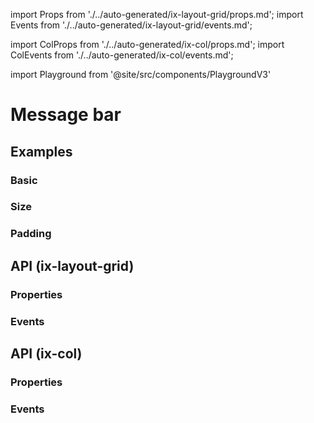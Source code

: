 import Props from './../auto-generated/ix-layout-grid/props.md';
import Events from './../auto-generated/ix-layout-grid/events.md';

import ColProps from './../auto-generated/ix-col/props.md';
import ColEvents from './../auto-generated/ix-col/events.md';

import Playground from '@site/src/components/PlaygroundV3'

# Message bar

## Examples

### Basic

<Playground
  height="15rem"
  name="grid"
  examplesByName>
</Playground>

### Size

<Playground
  height="17rem"
  name="grid-size"
  examplesByName>
</Playground>

### Padding

<Playground
  name="grid-padding"
  height="17rem"
  examplesByName>
</Playground>

## API (ix-layout-grid)

### Properties

<Props />

### Events

<Events />

## API (ix-col)

### Properties

<ColProps />

### Events

<ColEvents />
